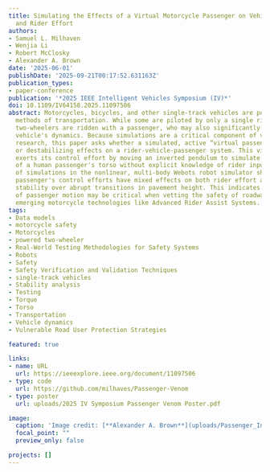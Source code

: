 ```yaml
---
title: Simulating the Effects of a Virtual Motorcycle Passenger on Vehicle Motion
  and Rider Effort
authors:
- Samuel L. Milhaven
- Wenjia Li
- Robert McClosky
- Alexander A. Brown
date: '2025-06-01'
publishDate: '2025-09-21T00:17:52.631163Z'
publication_types:
- paper-conference
publication: '*2025 IEEE Intelligent Vehicles Symposium (IV)*'
doi: 10.1109/IV64158.2025.11097506
abstract: Motorcycles, bicycles, and other single-track vehicles are popular but dangerous
  methods of transportation. While some are piloted by only a single rider, many powered
  two-wheelers are ridden with a passenger, who may also significantly influence the
  vehicle's dynamics. Because simulations are a critical component of vehicle safety
  research, this paper asks whether a simulated, active “virtual passenger” has stabilizing
  or destabilizing effects on a rider-vehicle-passenger system. This virtual passenger
  exerts its control effort by moving an inverted pendulum to simulate the motion
  of a human passenger's torso without explicit knowledge of rider inputs. A battery
  of simulations in the nonlinear, multi-body Webots robot simulator show that the
  passenger's control efforts have mixed effects on both rider effort and vehicle
  stability over abrupt transitions in pavement height. This indicates that the inclusion
  of passenger motion may be critical when vetting the safety of roadway designs and/or
  emerging motorcycle technologies like Advanced Rider Assist Systems.
tags:
- Data models
- motorcycle safety
- Motorcycles
- powered two-wheeler
- Real-World Testing Methodologies for Safety Systems
- Robots
- Safety
- Safety Verification and Validation Techniques
- single-track vehicles
- Stability analysis
- Testing
- Torque
- Torso
- Transportation
- Vehicle dynamics
- Vulnerable Road User Protection Strategies

featured: true

links:
- name: URL
  url: https://ieeexplore.ieee.org/document/11097506
- type: code
  url: https://github.com/milhaves/Passenger-Venom
- type: poster
  url: uploads/2025 IV Symposium Passenger Venom Poster.pdf

image:
  caption: 'Image credit: [**Alexander A. Brown**](uploads/Passenger_Intro_Slide.png)'
  focal_point: ""
  preview_only: false

projects: []
---
```

